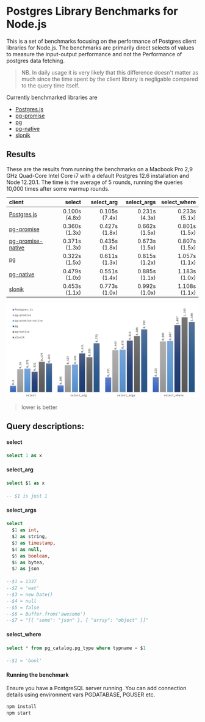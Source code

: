 # Postgres Library Benchmarks for Node.js

This is a set of benchmarks focusing on the performance of Postgres client libraries for Node.js. The benchmarks are primarily direct selects of values to measure the input-output performance and not the Performance of postgres data fetching.

> NB. In daily usage it is very likely that this difference doesn't matter as much since the time spent by the client library is negligable compared to the query time itself.

Currently benchmarked libraries are

- [Postgres.js](https://github.com/porsager/postgres)
- [pg-promise](https://github.com/vitaly-t/pg-promise)
- [pg](https://github.com/brianc/node-postgres)
- [pg-native](https://github.com/brianc/node-pg-native)
- [slonik](https://github.com/gajus/slonik)


## Results

These are the results from running the benchmarks on a Macbook Pro 2,9 GHz Quad-Core Intel Core i7 with a default Postgres 12.6 installation and Node 12.20.1.
The time is the average of 5 rounds, running the queries 10,000 times after some warmup rounds.

client     |         select |     select_arg |    select_args |   select_where
:--------- | -------------: | -------------: | -------------: | -------------:
[Postgres.js](https://github.com/porsager/postgres)   |  0.100s (4.8x) |  0.105s (7.4x) |  0.231s (4.3x) |  0.233s (5.1x)
[pg-promise](https://github.com/vitaly-t/pg-promise) |  0.360s (1.3x) |  0.427s (1.8x) |  0.662s (1.5x) |  0.801s (1.5x)
[pg-promise-native](https://github.com/vitaly-t/pg-promise) |  0.371s (1.3x) |  0.435s (1.8x) |  0.673s (1.5x) |  0.807s (1.5x)
[pg](https://github.com/brianc/node-postgres)         |  0.322s (1.5x) |  0.611s (1.3x) |  0.815s (1.2x) |  1.057s (1.1x)
[pg-native](https://github.com/brianc/node-pg-native)  |  0.479s (1.0x) |  0.551s (1.4x) |  0.885s (1.1x) |  1.183s (1.0x)
[slonik](https://github.com/gajus/slonik)     |  0.453s (1.1x) |  0.773s (1.0x) |  0.992s (1.0x) |  1.108s (1.1x)

![results chart](results.png)
> lower is better

## Query descriptions:

#### select

```sql
select 1 as x
```

#### select_arg

```sql
select $1 as x

-- $1 is just 1
```

#### select_args
```sql
select
  $1 as int,
  $2 as string,
  $3 as timestamp,
  $4 as null,
  $5 as boolean,
  $6 as bytea,
  $7 as json

--$1 = 1337
--$2 = 'wat'
--$3 = new Date()
--$4 = null
--$5 = false
--$6 = Buffer.from('awesome')
--$7 = "[{ "some": "json" }, { "array": "object" }]"
```

#### select_where

```sql
select * from pg_catalog.pg_type where typname = $1

--$1 = 'bool'
```


#### Running the benchmark

Ensure you have a PostgreSQL server running. You can add connection details using environment vars PGDATABASE, PGUSER etc.

```bash
npm install
npm start
```
